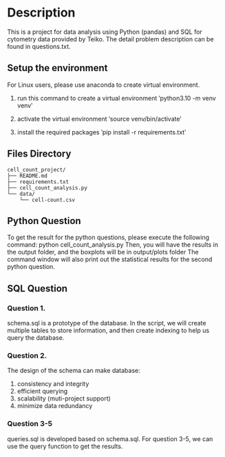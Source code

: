 # Description
This is a project for data analysis using Python (pandas) and SQL for cytometry data provided by Teiko.
The detail problem description can be found in questions.txt.

## Setup the environment
For Linux users, please use anaconda to create virtual environment.
1. run this command to create a virtual environment
‵python3.10 -m venv venv‵


3. activate the virtual environment
‵source venv/bin/activate‵
   

4. install the required packages
‵pip install -r requirements.txt‵
   

## Files Directory
```plaintext
cell_count_project/
├── README.md
├── requirements.txt
├── cell_count_analysis.py
└── data/
    └── cell-count.csv
```

## Python Question
To get the result for the python questions, please execute the following command: python cell_count_analysis.py
Then, you will have the results in the output folder, and the boxplots will be in output/plots folder
The command window will also print out the statistical results for the second python question.



## SQL Question
### Question 1.
schema.sql is a prototype of the database. In the script, we will create multiple tables to store information, and then create indexing to help us query the database.

### Question 2.
The design of the schema can make database:
1. consistency and integrity
2. efficient querying
3. scalability (muti-project support)
4. minimize data redundancy

### Question 3-5
queries.sql is developed based on schema.sql. For question 3-5, we can use the query function to get the results.



